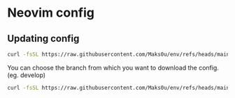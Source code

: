 # Neovim config

## Updating config

```bash
curl -fsSL https://raw.githubusercontent.com/Maks0u/env/refs/heads/main/nvim/install.sh | sh
```

You can choose the branch from which you want to download the config. (eg. develop)

```bash
curl -fsSL https://raw.githubusercontent.com/Maks0u/env/refs/heads/main/nvim/install.sh | sh -s -- develop
```
